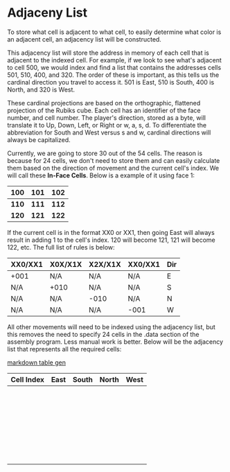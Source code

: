 # Adjaceny List

To store what cell is adjacent to what cell, to easily determine what color is an adjacent cell, an adjacency list will be constructed.  

This adjacency list will store the address in memory of each cell that is adjacent to the indexed cell.  For example, if we look to see what's adjacent to cell 500, we would index and find a list that contains the addresses cells 501, 510, 400, and 320.  The order of these is important, as this tells us the cardinal direction you travel to access it.  501 is East, 510 is South, 400 is North, and 320 is West.  

These cardinal projections are based on the orthographic, flattened projection of the Rubiks cube.  Each cell has an identifier of the face number, and cell number.  The player's direction, stored as a byte, will translate it to Up, Down, Left, or Right or w, a, s, d.  To differentiate the abbreviation for South and West versus s and w, cardinal directions will always be capitalized.  

Currently, we are going to store 30 out of the 54 cells.  The reason is because for 24 cells, we don't need to store them and can easily calculate them based on the direction of movement and the current cell's index.  We will call these **In-Face Cells**.  Below is a example of it using face 1:

| 100     | 101     | 102     |
|---------|---------|---------|
| **110** | **111** | **112** |
| **120** | **121** | **122** |

If the current cell is in the format XX0 or XX1, then going East will always result in adding 1 to the cell's index.  120 will become 121, 121 will become 122, etc.  The full list of rules is below:

| XX0/XX1 | X0X/X1X | X2X/X1X | XX0/XX1 | Dir |
|---------|---------|---------|---------|-----|
| +001    | N/A     | N/A     | N/A     | E   |
| N/A     | +010    | N/A     | N/A     | S   |
| N/A     | N/A     | -010    | N/A     | N   |
| N/A     | N/A     | N/A     | -001    | W   |

All other movements will need to be indexed using the adjacency list, but this removes the need to specify 24 cells in the .data section of the assembly program.  Less manual work is better.  Below will be the adjacency list that represents all the required cells:

[markdown table gen](https://www.tablesgenerator.com/markdown_tables#)

| Cell Index | East | South | North | West |
|------------|------|-------|-------|------|
|            |      |       |       |      |
|            |      |       |       |      |
|            |      |       |       |      |
|            |      |       |       |      |
|            |      |       |       |      |
|            |      |       |       |      |
|            |      |       |       |      |
|            |      |       |       |      |
|            |      |       |       |      |
|            |      |       |       |      |
|            |      |       |       |      |
|            |      |       |       |      |
|            |      |       |       |      |
|            |      |       |       |      |
|            |      |       |       |      |
|            |      |       |       |      |
|            |      |       |       |      |
|            |      |       |       |      |
|            |      |       |       |      |
|            |      |       |       |      |
|            |      |       |       |      |
|            |      |       |       |      |
|            |      |       |       |      |
|            |      |       |       |      |
|            |      |       |       |      |
|            |      |       |       |      |
|            |      |       |       |      |
|            |      |       |       |      |
|            |      |       |       |      |
|            |      |       |       |      |